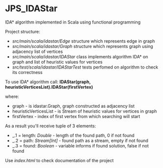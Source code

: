 # JPS_IDAStar
IDA* algorithm implemented in Scala using functional programming

Project structure:
- <i>src/main/scala/idastar/Edge</i> structure which represents edge in graph
- <i>src/main/scala/idastar/Graph</i> structure which represents graph using adjacency list of vertices
- <i>src/main/scala/idastar/IDAStar</i> class implements algorithm IDA* on graph and list of heuristic values for vertices
- <i>src/test/scala/idastar/IDAStarTest</i> tests perfomed on algorithm to check its correctness

To use IDA* algorithm call:
<b>IDAStar(graph, heuristicVerticesList).IDAStar(firstVertex)</b>
  
where:
- graph - is idastar.Graph, graph constructed as adjacency list
- heuristicVerticesList - is Stream of heuristic values for vertices in graph
- firstVertex - index of first vertex from which searching will start
  
As a result you'll receive tuple of 3 elements:
  - _.1 = length: <i>Double</i> - length of the found path, 0 if not found
  - _.2 = path: <i>Stream[Int]</i> - found path as a stream, empty if not found
  - _.3 = found: <i>Boolean</i> - variable informs if found solution, false if not found
  
Use <i>index.html</i> to check documentation of the project
